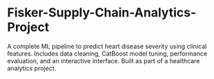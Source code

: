 # Fisker-Supply-Chain-Analytics-Project
A complete ML pipeline to predict heart disease severity using clinical features. Includes data cleaning, CatBoost model tuning, performance evaluation, and an interactive interface. Built as part of a healthcare analytics project.
